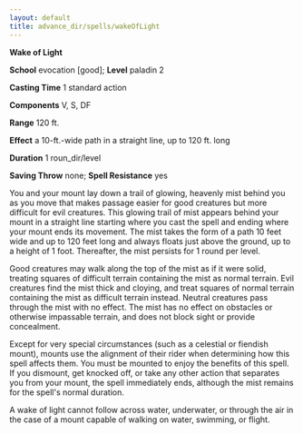 ```yaml
---
layout: default
title: advance_dir/spells/wakeOfLight
---
```

 **Wake of Light**

**School** evocation [good]; **Level** paladin 2

**Casting Time** 1 standard action

**Components** V, S, DF

**Range** 120 ft.

**Effect** a 10-ft.-wide path in a straight line, up to 120 ft. long

**Duration** 1 roun_dir/level

**Saving Throw** none; **Spell Resistance** yes

You and your mount lay down a trail of glowing, heavenly mist behind you as you move that makes passage easier for good creatures but more difficult for evil creatures. This glowing trail of mist appears behind your mount in a straight line starting where you cast the spell and ending where your mount ends its movement. The mist takes the form of a path 10 feet wide and up to 120 feet long and always floats just above the ground, up to a height of 1 foot. Thereafter, the mist persists for 1 round per level.

Good creatures may walk along the top of the mist as if it were solid, treating squares of difficult terrain containing the mist as normal terrain. Evil creatures find the mist thick and cloying, and treat squares of normal terrain containing the mist as difficult terrain instead. Neutral creatures pass through the mist with no effect. The mist has no effect on obstacles or otherwise impassable terrain, and does not block sight or provide concealment.

Except for very special circumstances (such as a celestial or fiendish mount), mounts use the alignment of their rider when determining how this spell affects them. You must be mounted to enjoy the benefits of this spell. If you dismount, get knocked off, or take any other action that separates you from your mount, the spell immediately ends, although the mist remains for the spell's normal duration.

A wake of light cannot follow across water, underwater, or through the air in the case of a mount capable of walking on water, swimming, or flight.


